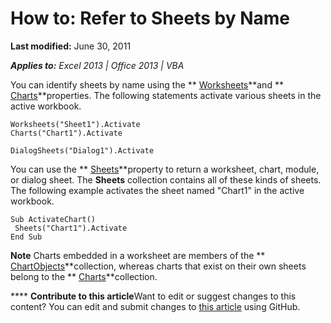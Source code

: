 
# How to: Refer to Sheets by Name

 **Last modified:** June 30, 2011

 _**Applies to:** Excel 2013 | Office 2013 | VBA_

You can identify sheets by name using the  ** [Worksheets](8b7d660d-ca49-0bd0-dc57-64defa47bd5e.md)**and  ** [Charts](582d9a78-d86f-ab69-0c22-85f8a59412d9.md)**properties. The following statements activate various sheets in the active workbook.




```
Worksheets("Sheet1").Activate 
Charts("Chart1").Activate
```




```
DialogSheets("Dialog1").Activate
```

You can use the  ** [Sheets](45e4e19e-55ea-9615-231d-9435ba6d5a63.md)**property to return a worksheet, chart, module, or dialog sheet. The  **Sheets** collection contains all of these kinds of sheets. The following example activates the sheet named "Chart1" in the active workbook.



```
Sub ActivateChart() 
 Sheets("Chart1").Activate 
End Sub
```


**Note**   Charts embedded in a worksheet are members of the ** [ChartObjects](67cf2d82-ed9b-b23d-836f-19b106bcc5ed.md)**collection, whereas charts that exist on their own sheets belong to the  ** [Charts](06d4602e-a713-7ca0-db39-2d8a29f084a0.md)**collection.


****   **Contribute to this article**Want to edit or suggest changes to this content? You can edit and submit changes to  [this article](https://github.com/jhershey00/VBA_Excel_Test/OpenXMLCon/articles/8e58c0d0-ff97-fb00-6afc-f14e2f9c425d.md) using GitHub.


